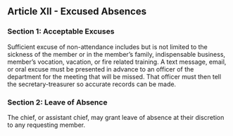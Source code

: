 ## Article XII - Excused Absences

### Section 1: Acceptable Excuses

Sufficient excuse of non-attendance includes but is not limited to the sickness of the member or in the member’s family, indispensable business, member’s vocation, vacation, or fire related training. A text message, email, or oral excuse must be presented in advance to an officer of the department for the meeting that will be missed. That officer must then tell the secretary-treasurer so accurate records can be made.

### Section 2: Leave of Absence

The chief, or assistant chief, may grant leave of absence at their discretion to any requesting member.